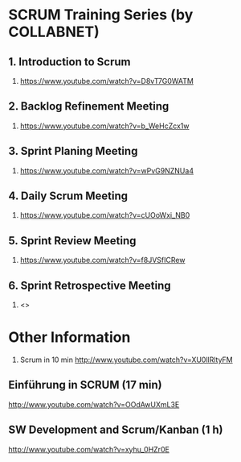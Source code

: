 
# SCRUM Training Series (by COLLABNET)

## 1. Introduction to Scrum
1. <https://www.youtube.com/watch?v=D8vT7G0WATM>

## 2. Backlog Refinement Meeting
1. <https://www.youtube.com/watch?v=b_WeHcZcx1w>

## 3. Sprint Planing Meeting
1. <https://www.youtube.com/watch?v=wPvG9NZNUa4>

## 4. Daily Scrum Meeting
1. <https://www.youtube.com/watch?v=cUOoWxi_NB0>

## 5. Sprint Review Meeting
1. <https://www.youtube.com/watch?v=f8JVSfICRew>

## 6. Sprint Retrospective Meeting
1. <>



# Other Information

1. Scrum in 10 min 
<http://www.youtube.com/watch?v=XU0llRltyFM>


## Einführung in SCRUM (17 min)
<http://www.youtube.com/watch?v=OOdAwUXmL3E>


## SW Development and Scrum/Kanban (1 h)
<http://www.youtube.com/watch?v=xyhu_0HZr0E>


